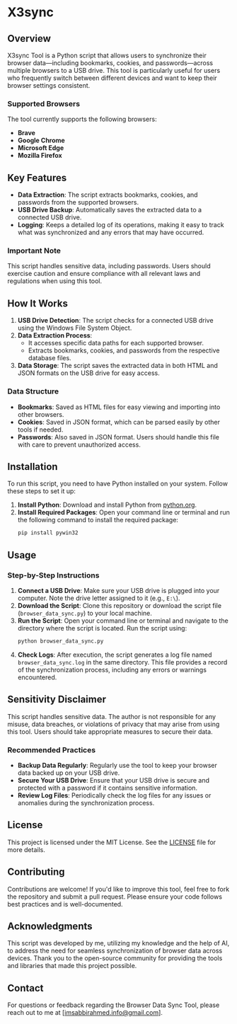 
# X3sync

## Overview

X3sync Tool is a Python script that allows users to synchronize their browser data—including bookmarks, cookies, and passwords—across multiple browsers to a USB drive. This tool is particularly useful for users who frequently switch between different devices and want to keep their browser settings consistent. 

### Supported Browsers

The tool currently supports the following browsers:
- **Brave**
- **Google Chrome**
- **Microsoft Edge**
- **Mozilla Firefox**

## Key Features

- **Data Extraction**: The script extracts bookmarks, cookies, and passwords from the supported browsers.
- **USB Drive Backup**: Automatically saves the extracted data to a connected USB drive.
- **Logging**: Keeps a detailed log of its operations, making it easy to track what was synchronized and any errors that may have occurred.

### Important Note

This script handles sensitive data, including passwords. Users should exercise caution and ensure compliance with all relevant laws and regulations when using this tool.

## How It Works

1. **USB Drive Detection**: The script checks for a connected USB drive using the Windows File System Object.
2. **Data Extraction Process**:
   - It accesses specific data paths for each supported browser.
   - Extracts bookmarks, cookies, and passwords from the respective database files.
3. **Data Storage**: The script saves the extracted data in both HTML and JSON formats on the USB drive for easy access.

### Data Structure

- **Bookmarks**: Saved as HTML files for easy viewing and importing into other browsers.
- **Cookies**: Saved in JSON format, which can be parsed easily by other tools if needed.
- **Passwords**: Also saved in JSON format. Users should handle this file with care to prevent unauthorized access.

## Installation

To run this script, you need to have Python installed on your system. Follow these steps to set it up:

1. **Install Python**: Download and install Python from [python.org](https://www.python.org/downloads/).
2. **Install Required Packages**: Open your command line or terminal and run the following command to install the required package:
   ```bash
   pip install pywin32
   ```

## Usage

### Step-by-Step Instructions

1. **Connect a USB Drive**: Make sure your USB drive is plugged into your computer. Note the drive letter assigned to it (e.g., `E:\`).
2. **Download the Script**: Clone this repository or download the script file (`browser_data_sync.py`) to your local machine.
3. **Run the Script**: Open your command line or terminal and navigate to the directory where the script is located. Run the script using:
   ```bash
   python browser_data_sync.py
   ```
4. **Check Logs**: After execution, the script generates a log file named `browser_data_sync.log` in the same directory. This file provides a record of the synchronization process, including any errors or warnings encountered.

## Sensitivity Disclaimer

This script handles sensitive data. The author is not responsible for any misuse, data breaches, or violations of privacy that may arise from using this tool. Users should take appropriate measures to secure their data.

### Recommended Practices

- **Backup Data Regularly**: Regularly use the tool to keep your browser data backed up on your USB drive.
- **Secure Your USB Drive**: Ensure that your USB drive is secure and protected with a password if it contains sensitive information.
- **Review Log Files**: Periodically check the log files for any issues or anomalies during the synchronization process.

## License

This project is licensed under the MIT License. See the [LICENSE](LICENSE) file for more details.

## Contributing

Contributions are welcome! If you'd like to improve this tool, feel free to fork the repository and submit a pull request. Please ensure your code follows best practices and is well-documented.

## Acknowledgments

This script was developed by me, utilizing my knowledge and the help of AI, to address the need for seamless synchronization of browser data across devices. Thank you to the open-source community for providing the tools and libraries that made this project possible.

## Contact

For questions or feedback regarding the Browser Data Sync Tool, please reach out to me at [imsabbirahmed.info@gmail.com].
```
